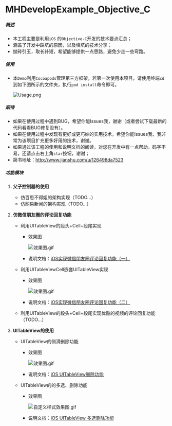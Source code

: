 # MHDevelopExample_Objective_C

##### 概述
- 本工程主要是利用`iOS` 的`Objective-C`开发的技术要点汇总；
- 涵盖了开发中踩坑的原因，以及填坑的技术分享；
- 抛砖引玉，取长补短，希望能够提供一点思路，避免少走一些弯路。


##### 使用
- 本`Demo`利用`Cocoapods`管理第三方框架，若第一次使用本项目，请使用终端`cd`到如下图所示的文件夹，执行`pod install`命令即可。

	![Usage.png](https://github.com/CoderMikeHe/MHDevelopExample_Objective_C/blob/master/MHDevelopExample/SnapShot/Usage.png)

##### 期待
- 如果在使用过程中遇到BUG，希望你能Issues我，谢谢（或者尝试下载最新的代码看看BUG修复没有）。
- 如果在使用过程中发现有更好或更巧妙的实用技术，希望你能Issues我，我非常为该项目扩充更多好用的技术，谢谢。
- 如果通过该工程的使用和说明文档的阅读，对您在开发中有一点帮助，码字不易，还请点击右上角`star`按钮，谢谢；
- 简书地址：<http://www.jianshu.com/u/126498da7523>


##### 功能模块
1. **父子控制器的使用**
    * 仿百思不得姐的架构实现（TODO...）
    * 仿网易新闻的架构实现（TODO...）
  
2. **仿微信朋友圈的评论回复功能**
	* 利用UITableView的段头+Cell+段尾实现
		
		- 效果图
		
			![效果图.gif](http://upload-images.jianshu.io/upload_images/1874977-1f992f9b17303c7e.gif?imageMogr2/auto-orient/strip)
			
		- 说明文档：[iOS实现微信朋友圈评论回复功能（一）](http://www.jianshu.com/p/395bac3648a7)
		
		
	* 利用UITableViewCell嵌套UITableView实现
		- 效果图
		
			![效果图.gif](http://upload-images.jianshu.io/upload_images/1874977-62889b4502b380b4.gif?imageMogr2/auto-orient/strip)
			
		- 说明文档：[iOS实现微信朋友圈评论回复功能（二）](http://www.jianshu.com/p/733733fd042d)
	
	* 利用UITableView的段头+Cell+段尾实现优酷的视频的评论回复功能（TODO...）
		
	
3. **UITableView的使用**
	* UITableView的侧滑删除功能
		- 效果图
		
			![效果图.gif](http://upload-images.jianshu.io/upload_images/1874977-f687924fac83d795.gif?imageMogr2/auto-orient/strip)
		
		- 说明文档：[iOS UITableView删除功能](http://www.jianshu.com/p/4c53901062eb)
		
	* UITableView的的多选、删除功能
		- 效果图
			
			![自定义样式效果图.gif](http://upload-images.jianshu.io/upload_images/1874977-c88c702962b5de0d.gif?imageMogr2/auto-orient/strip)
			
		- 说明文档：[iOS UITableView 多选删除功能](http://www.jianshu.com/p/1d82befe9988)

